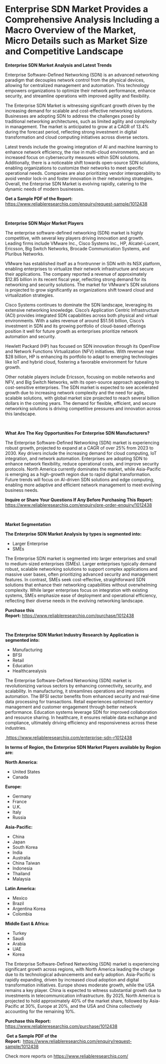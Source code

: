 <p><h1>Enterprise SDN Market Provides a Comprehensive Analysis Including a Macro Overview of the Market, Micro Details such as Market Size and Competitive Landscape</h1></p><p><strong>Enterprise SDN Market Analysis and Latest Trends</strong></p>
<p><p>Enterprise Software-Defined Networking (SDN) is an advanced networking paradigm that decouples network control from the physical devices, allowing for centralized management and automation. This technology empowers organizations to optimize their network performance, enhance security, and streamline operations with improved agility and flexibility. </p><p>The Enterprise SDN Market is witnessing significant growth driven by the increasing demand for scalable and cost-effective networking solutions. Businesses are adopting SDN to address the challenges posed by traditional networking architectures, such as limited agility and complexity in management. The market is anticipated to grow at a CAGR of 13.4% during the forecast period, reflecting strong investment in digital transformation and cloud computing initiatives across diverse sectors.</p><p>Latest trends include the growing integration of AI and machine learning to enhance network efficiency, the rise in multi-cloud environments, and an increased focus on cybersecurity measures within SDN solutions. Additionally, there is a noticeable shift towards open-source SDN solutions, enabling organizations to customize their networks to meet specific operational needs. Companies are also prioritizing vendor interoperability to avoid vendor lock-in and foster innovation in their networking strategies. Overall, the Enterprise SDN Market is evolving rapidly, catering to the dynamic needs of modern businesses.</p></p>
<p><strong>Get a Sample PDF of the Report:&nbsp;</strong> <a href="https://www.reliableresearchiq.com/enquiry/request-sample/1012438?utm_campaign=2593&utm_medium=2&utm_source=Github&utm_content=ia&utm_term=06032025&utm_id=enterprise-sdn">https://www.reliableresearchiq.com/enquiry/request-sample/1012438</a></p>
<p>&nbsp;</p>
<p><strong>Enterprise SDN Major Market Players</strong></p>
<p><p>The enterprise software-defined networking (SDN) market is highly competitive, with several key players driving innovation and growth. Leading firms include VMware Inc., Cisco Systems Inc., HP, Alcatel-Lucent, Ericsson, Big Switch Networks, Brocade Communication Systems, and Pluribus Networks. </p><p>VMware has established itself as a frontrunner in SDN with its NSX platform, enabling enterprises to virtualize their network infrastructure and secure their applications. The company reported a revenue of approximately $12.85 billion in its recent fiscal year, reflecting strong demand for its networking and security solutions. The market for VMware's SDN solutions is projected to grow significantly as organizations shift toward cloud and virtualization strategies.</p><p>Cisco Systems continues to dominate the SDN landscape, leveraging its extensive networking knowledge. Cisco’s Application Centric Infrastructure (ACI) provides integrated SDN capabilities across both physical and virtual environments. With a sales revenue of around $51.56 billion, Cisco’s investment in SDN and its growing portfolio of cloud-based offerings position it well for future growth as enterprises prioritize network automation and security.</p><p>Hewlett Packard (HP) has focused on SDN innovation through its OpenFlow and Network Functions Virtualization (NFV) initiatives. With revenue near $28 billion, HP is enhancing its portfolio to adapt to emerging technologies like IoT and hybrid cloud, fostering a favorable environment for future growth.</p><p>Other notable players include Ericsson, focusing on mobile networks and NFV, and Big Switch Networks, with its open-source approach appealing to cost-sensitive enterprises. The SDN market is expected to see accelerated growth due to increasing network complexity and the need for agile, scalable solutions, with global market size projected to reach several billion dollars in the coming years. The demand for flexible, efficient, and secure networking solutions is driving competitive pressures and innovation across this landscape.</p></p>
<p>&nbsp;</p>
<p><strong>What Are The Key Opportunities For Enterprise SDN Manufacturers?</strong></p>
<p><p>The Enterprise Software-Defined Networking (SDN) market is experiencing robust growth, projected to expand at a CAGR of over 25% from 2023 to 2030. Key drivers include the increasing demand for cloud computing, IoT integration, and network automation. Enterprises are adopting SDN to enhance network flexibility, reduce operational costs, and improve security protocols. North America currently dominates the market, while Asia-Pacific is emerging as a high-growth region due to rapid digital transformation. Future trends will focus on AI-driven SDN solutions and edge computing, enabling more adaptive and efficient network management to meet evolving business needs.</p></p>
<p><strong>Inquire or Share Your Questions If Any Before Purchasing This Report:</strong> <a href="https://www.reliableresearchiq.com/enquiry/pre-order-enquiry/1012438?utm_campaign=2593&utm_medium=2&utm_source=Github&utm_content=ia&utm_term=06032025&utm_id=enterprise-sdn">https://www.reliableresearchiq.com/enquiry/pre-order-enquiry/1012438</a></p>
<p>&nbsp;</p>
<p><strong>Market Segmentation</strong></p>
<p><strong>The Enterprise SDN Market Analysis by types is segmented into:</strong></p>
<p><ul><li>Larger Enterprise</li><li>SMEs</li></ul></p>
<p><p>The Enterprise SDN market is segmented into larger enterprises and small to medium-sized enterprises (SMEs). Larger enterprises typically demand robust, scalable networking solutions to support complex applications and massive user bases, often prioritizing advanced security and management features. In contrast, SMEs seek cost-effective, straightforward SDN solutions that enhance their networking capabilities without overwhelming complexity. While larger enterprises focus on integration with existing systems, SMEs emphasize ease of deployment and operational efficiency, reflecting their diverse needs in the evolving networking landscape.</p></p>
<p><strong>Purchase this Report:&nbsp;</strong><a href="https://www.reliableresearchiq.com/purchase/1012438?utm_campaign=2593&utm_medium=2&utm_source=Github&utm_content=ia&utm_term=06032025&utm_id=enterprise-sdn">https://www.reliableresearchiq.com/purchase/1012438</a></p>
<p>&nbsp;</p>
<p><strong>The Enterprise SDN Market Industry Research by Application is segmented into:</strong></p>
<p><ul><li>Manufacturing</li><li>BFSI</li><li>Retail</li><li>Education</li><li>Healthcarealysis</li></ul></p>
<p><p>The Enterprise Software-Defined Networking (SDN) market is revolutionizing various sectors by enhancing connectivity, security, and scalability. In manufacturing, it streamlines operations and improves automation. The BFSI sector benefits from enhanced security and real-time data processing for transactions. Retail experiences optimized inventory management and customer engagement through better network performance. Education systems leverage SDN for improved collaboration and resource sharing. In healthcare, it ensures reliable data exchange and compliance, ultimately driving efficiency and responsiveness across these industries.</p></p>
<p><a href="https://www.reliableresearchiq.com/enterprise-sdn-r1012438?utm_campaign=2593&utm_medium=2&utm_source=Github&utm_content=ia&utm_term=06032025&utm_id=enterprise-sdn">&nbsp;https://www.reliableresearchiq.com/enterprise-sdn-r1012438</a></p>
<p><strong>In terms of Region, the Enterprise SDN Market Players available by Region are:</strong></p>
<p>
    <p> <strong> North America: </strong>
        <ul>
            <li>United States</li>
            <li>Canada</li>
        </ul>
        </p> 
    <p> <strong> Europe: </strong>
        <ul>
            <li>Germany</li>
            <li>France</li>
            <li>U.K.</li>
            <li>Italy</li>
            <li>Russia</li>
        </ul>
        </p> 
    <p> <strong> Asia-Pacific: </strong>
        <ul>
            <li>China</li>
            <li>Japan</li>
            <li>South Korea</li>
            <li>India</li>
            <li>Australia</li>
            <li>China Taiwan</li>
            <li>Indonesia</li>
            <li>Thailand</li>
            <li>Malaysia</li>
        </ul>
        </p> 
    <p> <strong> Latin America: </strong>
        <ul>
            <li>Mexico</li>
            <li>Brazil</li>
            <li>Argentina Korea</li>
            <li>Colombia</li>
        </ul>
        </p> 
    <p> <strong> Middle East & Africa: </strong>
        <ul>
            <li>Turkey</li>
            <li>Saudi</li>
            <li>Arabia</li>
            <li>UAE</li>
            <li>Korea</li>
        </ul>
    </p>
    </p>
<p><p>The Enterprise Software-Defined Networking (SDN) market is experiencing significant growth across regions, with North America leading the charge due to its technological advancements and early adoption. Asia-Pacific is rapidly expanding, driven by increased cloud adoption and digital transformation initiatives. Europe shows moderate growth, while the USA remains a key player. China is expected to witness substantial growth due to investments in telecommunication infrastructure. By 2025, North America is projected to hold approximately 40% of the market share, followed by Asia-Pacific at 30%, Europe at 20%, and the USA and China collectively accounting for the remaining 10%.</p></p>
<p><strong>Purchase this Report: </strong><a href="https://www.reliableresearchiq.com/purchase/1012438?utm_campaign=2593&utm_medium=2&utm_source=Github&utm_content=ia&utm_term=06032025&utm_id=enterprise-sdn">https://www.reliableresearchiq.com/purchase/1012438</a></p>
<p>&nbsp;<strong>Get a Sample PDF of the Report:&nbsp;&nbsp;</strong><a href="https://www.reliableresearchiq.com/enquiry/request-sample/1012438?utm_campaign=2593&utm_medium=2&utm_source=Github&utm_content=ia&utm_term=06032025&utm_id=enterprise-sdn">https://www.reliableresearchiq.com/enquiry/request-sample/1012438</a></p>
<p><strong></strong></p>
<p>Check more reports on <a href="https://www.reliableresearchiq.com/?utm_campaign=2593&utm_medium=2&utm_source=Github&utm_content=ia&utm_term=06032025&utm_id=enterprise-sdn">https://www.reliableresearchiq.com/</a></p>